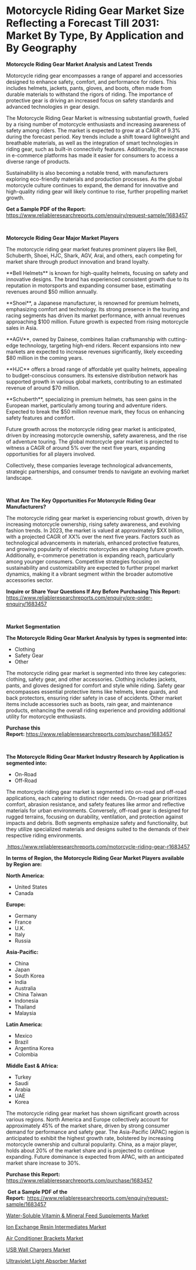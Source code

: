 <p><h1>Motorcycle Riding Gear Market Size Reflecting a Forecast Till 2031: Market By Type, By Application and By Geography</h1></p><p><strong>Motorcycle Riding Gear Market Analysis and Latest Trends</strong></p>
<p><p>Motorcycle riding gear encompasses a range of apparel and accessories designed to enhance safety, comfort, and performance for riders. This includes helmets, jackets, pants, gloves, and boots, often made from durable materials to withstand the rigors of riding. The importance of protective gear is driving an increased focus on safety standards and advanced technologies in gear design.</p><p>The Motorcycle Riding Gear Market is witnessing substantial growth, fueled by a rising number of motorcycle enthusiasts and increasing awareness of safety among riders. The market is expected to grow at a CAGR of 9.3% during the forecast period. Key trends include a shift toward lightweight and breathable materials, as well as the integration of smart technologies in riding gear, such as built-in connectivity features. Additionally, the increase in e-commerce platforms has made it easier for consumers to access a diverse range of products.</p><p>Sustainability is also becoming a notable trend, with manufacturers exploring eco-friendly materials and production processes. As the global motorcycle culture continues to expand, the demand for innovative and high-quality riding gear will likely continue to rise, further propelling market growth.</p></p>
<p><strong>Get a Sample PDF of the Report:&nbsp;</strong> <a href="https://www.reliableresearchreports.com/enquiry/request-sample/1683457?utm_campaign=8&utm_medium=2&utm_source=Github&utm_content=ia&utm_term=15102024&utm_id=motorcycle-riding-gear">https://www.reliableresearchreports.com/enquiry/request-sample/1683457</a></p>
<p>&nbsp;</p>
<p><strong>Motorcycle Riding Gear Major Market Players</strong></p>
<p><p>The motorcycle riding gear market features prominent players like Bell, Schuberth, Shoei, HJC, Shark, AGV, Arai, and others, each competing for market share through product innovation and brand loyalty.</p><p>**Bell Helmets** is known for high-quality helmets, focusing on safety and innovative designs. The brand has experienced consistent growth due to its reputation in motorsports and expanding consumer base, estimating revenues around $50 million annually.</p><p>**Shoei**, a Japanese manufacturer, is renowned for premium helmets, emphasizing comfort and technology. Its strong presence in the touring and racing segments has driven its market performance, with annual revenues approaching $100 million. Future growth is expected from rising motorcycle sales in Asia.</p><p>**AGV**, owned by Dainese, combines Italian craftsmanship with cutting-edge technology, targeting high-end riders. Recent expansions into new markets are expected to increase revenues significantly, likely exceeding $80 million in the coming years.</p><p>**HJC** offers a broad range of affordable yet quality helmets, appealing to budget-conscious consumers. Its extensive distribution network has supported growth in various global markets, contributing to an estimated revenue of around $70 million.</p><p>**Schuberth**, specializing in premium helmets, has seen gains in the European market, particularly among touring and adventure riders. Expected to break the $50 million revenue mark, they focus on enhancing safety features and comfort.</p><p>Future growth across the motorcycle riding gear market is anticipated, driven by increasing motorcycle ownership, safety awareness, and the rise of adventure touring. The global motorcycle gear market is projected to witness a CAGR of around 5% over the next five years, expanding opportunities for all players involved. </p><p>Collectively, these companies leverage technological advancements, strategic partnerships, and consumer trends to navigate an evolving market landscape.</p></p>
<p>&nbsp;</p>
<p><strong>What Are The Key Opportunities For Motorcycle Riding Gear Manufacturers?</strong></p>
<p><p>The motorcycle riding gear market is experiencing robust growth, driven by increasing motorcycle ownership, rising safety awareness, and evolving fashion trends. In 2023, the market is valued at approximately $XX billion, with a projected CAGR of XX% over the next five years. Factors such as technological advancements in materials, enhanced protective features, and growing popularity of electric motorcycles are shaping future growth. Additionally, e-commerce penetration is expanding reach, particularly among younger consumers. Competitive strategies focusing on sustainability and customizability are expected to further propel market dynamics, making it a vibrant segment within the broader automotive accessories sector.</p></p>
<p><strong>Inquire or Share Your Questions If Any Before Purchasing This Report:</strong> <a href="https://www.reliableresearchreports.com/enquiry/pre-order-enquiry/1683457?utm_campaign=8&utm_medium=2&utm_source=Github&utm_content=ia&utm_term=15102024&utm_id=motorcycle-riding-gear">https://www.reliableresearchreports.com/enquiry/pre-order-enquiry/1683457</a></p>
<p>&nbsp;</p>
<p><strong>Market Segmentation</strong></p>
<p><strong>The Motorcycle Riding Gear Market Analysis by types is segmented into:</strong></p>
<p><ul><li>Clothing</li><li>Safety Gear</li><li>Other</li></ul></p>
<p><p>The motorcycle riding gear market is segmented into three key categories: clothing, safety gear, and other accessories. Clothing includes jackets, pants, and gloves designed for comfort and style while riding. Safety gear encompasses essential protective items like helmets, knee guards, and back protectors, ensuring rider safety in case of accidents. Other market items include accessories such as boots, rain gear, and maintenance products, enhancing the overall riding experience and providing additional utility for motorcycle enthusiasts.</p></p>
<p><strong>Purchase this Report:&nbsp;</strong><a href="https://www.reliableresearchreports.com/purchase/1683457?utm_campaign=8&utm_medium=2&utm_source=Github&utm_content=ia&utm_term=15102024&utm_id=motorcycle-riding-gear">https://www.reliableresearchreports.com/purchase/1683457</a></p>
<p>&nbsp;</p>
<p><strong>The Motorcycle Riding Gear Market Industry Research by Application is segmented into:</strong></p>
<p><ul><li>On-Road</li><li>Off-Road</li></ul></p>
<p><p>The motorcycle riding gear market is segmented into on-road and off-road applications, each catering to distinct rider needs. On-road gear prioritizes comfort, abrasion resistance, and safety features like armor and reflective materials for urban environments. Conversely, off-road gear is designed for rugged terrains, focusing on durability, ventilation, and protection against impacts and debris. Both segments emphasize safety and functionality, but they utilize specialized materials and designs suited to the demands of their respective riding environments.</p></p>
<p><a href="https://www.reliableresearchreports.com/motorcycle-riding-gear-r1683457?utm_campaign=8&utm_medium=2&utm_source=Github&utm_content=ia&utm_term=15102024&utm_id=motorcycle-riding-gear">&nbsp;https://www.reliableresearchreports.com/motorcycle-riding-gear-r1683457</a></p>
<p><strong>In terms of Region, the Motorcycle Riding Gear Market Players available by Region are:</strong></p>
<p>
    <p> <strong> North America: </strong>
        <ul>
            <li>United States</li>
            <li>Canada</li>
        </ul>
        </p> 
    <p> <strong> Europe: </strong>
        <ul>
            <li>Germany</li>
            <li>France</li>
            <li>U.K.</li>
            <li>Italy</li>
            <li>Russia</li>
        </ul>
        </p> 
    <p> <strong> Asia-Pacific: </strong>
        <ul>
            <li>China</li>
            <li>Japan</li>
            <li>South Korea</li>
            <li>India</li>
            <li>Australia</li>
            <li>China Taiwan</li>
            <li>Indonesia</li>
            <li>Thailand</li>
            <li>Malaysia</li>
        </ul>
        </p> 
    <p> <strong> Latin America: </strong>
        <ul>
            <li>Mexico</li>
            <li>Brazil</li>
            <li>Argentina Korea</li>
            <li>Colombia</li>
        </ul>
        </p> 
    <p> <strong> Middle East & Africa: </strong>
        <ul>
            <li>Turkey</li>
            <li>Saudi</li>
            <li>Arabia</li>
            <li>UAE</li>
            <li>Korea</li>
        </ul>
    </p>
    </p>
<p><p>The motorcycle riding gear market has shown significant growth across various regions. North America and Europe collectively account for approximately 45% of the market share, driven by strong consumer demand for performance and safety gear. The Asia-Pacific (APAC) region is anticipated to exhibit the highest growth rate, bolstered by increasing motorcycle ownership and cultural popularity. China, as a major player, holds about 20% of the market share and is projected to continue expanding. Future dominance is expected from APAC, with an anticipated market share increase to 30%.</p></p>
<p><strong>Purchase this Report: </strong><a href="https://www.reliableresearchreports.com/purchase/1683457?utm_campaign=8&utm_medium=2&utm_source=Github&utm_content=ia&utm_term=15102024&utm_id=motorcycle-riding-gear">https://www.reliableresearchreports.com/purchase/1683457</a></p>
<p>&nbsp;<strong>Get a Sample PDF of the Report:&nbsp;&nbsp;</strong><a href="https://www.reliableresearchreports.com/enquiry/request-sample/1683457?utm_campaign=8&utm_medium=2&utm_source=Github&utm_content=ia&utm_term=15102024&utm_id=motorcycle-riding-gear">https://www.reliableresearchreports.com/enquiry/request-sample/1683457</a></p>
<p><strong></strong></p>
<p><p><a href="https://www.linkedin.com/pulse/pulse-water-soluble-vitamin-mineral-feed-supplements-rhythms-change-s2ucf?trk=public_post_embed_feed-article-content&utm_campaign=8&utm_medium=2&utm_source=Github&utm_content=ia&utm_term=15102024&utm_id=motorcycle-riding-gear">Water-Soluble Vitamin & Mineral Feed Supplements Market</a></p><p><a href="https://www.linkedin.com/pulse/ion-exchange-resin-intermediates-spectrum-usage-patterns-sector-v2fxe?trk=public_post_embed_feed-article-content&utm_campaign=8&utm_medium=2&utm_source=Github&utm_content=ia&utm_term=15102024&utm_id=motorcycle-riding-gear">Ion Exchange Resin Intermediates Market</a></p><p><a href="https://github.com/JudyWalsh475/Market-Research-Report-List-1/blob/main/air-conditioner-brackets-market.md?utm_campaign=8&utm_medium=2&utm_source=Github&utm_content=ia&utm_term=15102024&utm_id=motorcycle-riding-gear">Air Conditioner Brackets Market</a></p><p><a href="https://github.com/DRIVERKAPAUL/Market-Research-Report-List-1/blob/main/usb-wall-chargers-market.md?utm_campaign=8&utm_medium=2&utm_source=Github&utm_content=ia&utm_term=15102024&utm_id=motorcycle-riding-gear">USB Wall Chargers Market</a></p><p><a href="https://www.linkedin.com/pulse/ultraviolet-light-absorber-market-emerging-trends-future-prospects-edute?trk=public_post_embed_feed-article-content&utm_campaign=8&utm_medium=2&utm_source=Github&utm_content=ia&utm_term=15102024&utm_id=motorcycle-riding-gear">Ultraviolet Light Absorber Market</a></p></p>